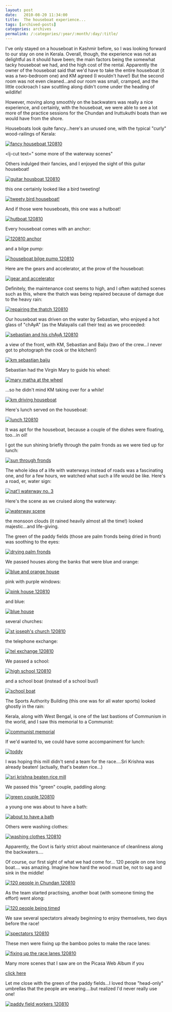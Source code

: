 ```yaml
---
layout: post
date:	2010-08-20 11:34:00
title:  The houseboat experience...
tags: [archived-posts]
categories: archives
permalink: /:categories/:year/:month/:day/:title/
---
```

I've only stayed on a houseboat in Kashmir before, so I was looking forward to our stay on one in Kerala. Overall, though, the experience was not as delightful as it should have been; the main factors being the somewhat tacky houseboat we had, and the high cost of the rental. Apparently the owner of the houseboat said that we'd have to take the entire houseboat (it was a two-bedroom one) and KM agreed (I wouldn't have!) But the second room was not even cleaned...and our room was small, cramped, and the little cockroach I saw scuttling along didn't come under the heading of wildlife! 

However, moving along smoothly on the backwaters was really a nice experience, and certainly, with the houseboat, we were able to see a lot more of the practice sessions for the Chundan and Iruttukuthi boats than we would have from the shore. 

Houseboats look quite fancy...here's an unused one, with the typical "curly" wood-railings of Kerala:


<a href="http://s835.photobucket.com/albums/zz275/dffrntpx/?action=view&current=IMG_9895.jpg" target="_blank"><img src="http://i835.photobucket.com/albums/zz275/dffrntpx/IMG_9895.jpg" border="0" alt="fancy houseboat 120810"></a>

<lj-cut text=" some more of the waterway scenes"


Others indulged their fancies, and I enjoyed the sight of this guitar houseboat!


<a href="http://s835.photobucket.com/albums/zz275/dffrntpx/?action=view&current=IMG_9795.jpg" target="_blank"><img src="http://i835.photobucket.com/albums/zz275/dffrntpx/IMG_9795.jpg" border="0" alt="guitar housboat 120810"></a>

this one certainly looked like a bird tweeting!


<a href="http://s835.photobucket.com/albums/zz275/dffrntpx/?action=view&current=IMG_0025.jpg" target="_blank"><img src="http://i835.photobucket.com/albums/zz275/dffrntpx/IMG_0025.jpg" border="0" alt="tweety bird houseboat!"></a>

And if those were houseboats, this one was a hutboat!


<a href="http://s835.photobucket.com/albums/zz275/dffrntpx/?action=view&current=IMG_9896.jpg" target="_blank"><img src="http://i835.photobucket.com/albums/zz275/dffrntpx/IMG_9896.jpg" border="0" alt="hutboat 120810"></a>


Every houseboat comes with an anchor:

<a href="http://s835.photobucket.com/albums/zz275/dffrntpx/?action=view&current=IMG_0034.jpg" target="_blank"><img src="http://i835.photobucket.com/albums/zz275/dffrntpx/IMG_0034.jpg" border="0" alt="120810 anchor"></a>


and a bilge pump:


<a href="http://s835.photobucket.com/albums/zz275/dffrntpx/?action=view&current=IMG_0035.jpg" target="_blank"><img src="http://i835.photobucket.com/albums/zz275/dffrntpx/IMG_0035.jpg" border="0" alt="houseboat bilge pump 120810"></a>

Here are the gears and accelerator, at the prow of the houseboat:

<a href="http://s835.photobucket.com/albums/zz275/dffrntpx/?action=view&current=IMG_9819.jpg" target="_blank"><img src="http://i835.photobucket.com/albums/zz275/dffrntpx/IMG_9819.jpg" border="0" alt="gear and accelerator"></a>

Definitely, the maintenance cost seems to high, and I often watched scenes such as this, where the thatch was being repaired because of damage due to the heavy rain:


<a href="http://s835.photobucket.com/albums/zz275/dffrntpx/?action=view&current=IMG_0086.jpg" target="_blank"><img src="http://i835.photobucket.com/albums/zz275/dffrntpx/IMG_0086.jpg" border="0" alt="repairing the thatch 120810"></a>

Our houseboat was driven on the water by Sebastian, who enjoyed a hot glass of "chAyA" (as the Malayalis call their tea) as we proceeded:

<a href="http://s835.photobucket.com/albums/zz275/dffrntpx/?action=view&current=IMG_0047.jpg" target="_blank"><img src="http://i835.photobucket.com/albums/zz275/dffrntpx/IMG_0047.jpg" border="0" alt="sebastian and his chAyA 120810"></a>


a view of the front, with KM, Sebastian and Baiju (two of the crew...I never got to photograph the cook or the kitchen!)


<a href="http://s835.photobucket.com/albums/zz275/dffrntpx/?action=view&current=IMG_9838.jpg" target="_blank"><img src="http://i835.photobucket.com/albums/zz275/dffrntpx/IMG_9838.jpg" border="0" alt="km sebastian baiju"></a>


Sebastian had the Virgin Mary to guide his wheel:


<a href="http://s835.photobucket.com/albums/zz275/dffrntpx/?action=view&current=IMG_9870.jpg" target="_blank"><img src="http://i835.photobucket.com/albums/zz275/dffrntpx/IMG_9870.jpg" border="0" alt="mary matha at the wheel"></a>

...so he didn't mind KM taking over for a while!


<a href="http://s835.photobucket.com/albums/zz275/dffrntpx/?action=view&current=IMG_9884.jpg" target="_blank"><img src="http://i835.photobucket.com/albums/zz275/dffrntpx/IMG_9884.jpg" border="0" alt="km driving houseboat"></a>

Here's lunch served on the houseboat:

<a href="http://s835.photobucket.com/albums/zz275/dffrntpx/?action=view&current=IMG_9739.jpg" target="_blank"><img src="http://i835.photobucket.com/albums/zz275/dffrntpx/IMG_9739.jpg" border="0" alt="lunch 120810"></a>

It was apt for the houseboat, because a couple of the dishes were floating, too...in oil!

I got the sun shining briefly through the palm fronds as we were tied up for lunch:



<a href="http://s835.photobucket.com/albums/zz275/dffrntpx/?action=view&current=IMG_9737.jpg" target="_blank"><img src="http://i835.photobucket.com/albums/zz275/dffrntpx/IMG_9737.jpg" border="0" alt="sun through fronds"></a>


The whole idea of a life with waterways instead of roads was a fascinating one, and for a few hours, we watched what such a life would be like. Here's a road, er, water sign:


<a href="http://s835.photobucket.com/albums/zz275/dffrntpx/?action=view&current=IMG_0295.jpg" target="_blank"><img src="http://i835.photobucket.com/albums/zz275/dffrntpx/IMG_0295.jpg" border="0" alt="nat'l waterway no. 3"></a>


Here's the scene as we cruised along the waterway:


<a href="http://s835.photobucket.com/albums/zz275/dffrntpx/?action=view&current=IMG_9814.jpg" target="_blank"><img src="http://i835.photobucket.com/albums/zz275/dffrntpx/IMG_9814.jpg" border="0" alt="waterway scene"></a>

the monsoon clouds (it rained heavily almost all the time!) looked majestic...and life-giving.


The green of the paddy fields (those are palm fronds being dried in front) was soothing to the eyes:


<a href="http://s835.photobucket.com/albums/zz275/dffrntpx/?action=view&current=IMG_0292.jpg" target="_blank"><img src="http://i835.photobucket.com/albums/zz275/dffrntpx/IMG_0292.jpg" border="0" alt="drying palm fronds"></a>


We passed  houses along the banks that were blue and orange:


<a href="http://s835.photobucket.com/albums/zz275/dffrntpx/?action=view&current=IMG_9859.jpg" target="_blank"><img src="http://i835.photobucket.com/albums/zz275/dffrntpx/IMG_9859.jpg" border="0" alt="blue and orange house"></a>

pink with purple windows:


<a href="http://s835.photobucket.com/albums/zz275/dffrntpx/?action=view&current=IMG_0395.jpg" target="_blank"><img src="http://i835.photobucket.com/albums/zz275/dffrntpx/IMG_0395.jpg" border="0" alt="pink house 120810"></a>

and blue:


<a href="http://s835.photobucket.com/albums/zz275/dffrntpx/?action=view&current=IMG_0340.jpg" target="_blank"><img src="http://i835.photobucket.com/albums/zz275/dffrntpx/IMG_0340.jpg" border="0" alt="blue house"></a>


several churches:


<a href="http://s835.photobucket.com/albums/zz275/dffrntpx/?action=view&current=IMG_9719.jpg" target="_blank"><img src="http://i835.photobucket.com/albums/zz275/dffrntpx/IMG_9719.jpg" border="0" alt="st joseph's church 120810"></a>

the telephone exchange:


<a href="http://s835.photobucket.com/albums/zz275/dffrntpx/?action=view&current=IMG_9665.jpg" target="_blank"><img src="http://i835.photobucket.com/albums/zz275/dffrntpx/IMG_9665.jpg" border="0" alt="tel exchange 120810"></a>

We passed a school:


<a href="http://s835.photobucket.com/albums/zz275/dffrntpx/?action=view&current=IMG_9667.jpg" target="_blank"><img src="http://i835.photobucket.com/albums/zz275/dffrntpx/IMG_9667.jpg" border="0" alt="high school 120810"></a>


and a school boat (instead of a school bus!)


<a href="http://s835.photobucket.com/albums/zz275/dffrntpx/?action=view&current=IMG_9705.jpg" target="_blank"><img src="http://i835.photobucket.com/albums/zz275/dffrntpx/IMG_9705.jpg" border="0" alt="school boat"></a>


The Sports Authority Building (this one was for all water sports) looked ghostly in the rain:


Kerala, along with West Bengal, is one of the last bastions of Communism in the world, and I saw this memorial to a Communist:


<a href="http://s835.photobucket.com/albums/zz275/dffrntpx/?action=view&current=IMG_0319.jpg" target="_blank"><img src="http://i835.photobucket.com/albums/zz275/dffrntpx/IMG_0319.jpg" border="0" alt="communist memorial"></a>


If we'd wanted to, we could have some accompaniment for lunch:


<a href="http://s835.photobucket.com/albums/zz275/dffrntpx/?action=view&current=IMG_9728.jpg" target="_blank"><img src="http://i835.photobucket.com/albums/zz275/dffrntpx/IMG_9728.jpg" border="0" alt="toddy"></a>


I was hoping this mill didn't send a team for the race....Sri Krishna was already beaten! (actually, that's beaten rice...)


<a href="http://s835.photobucket.com/albums/zz275/dffrntpx/?action=view&current=IMG_0336-1.jpg" target="_blank"><img src="http://i835.photobucket.com/albums/zz275/dffrntpx/IMG_0336-1.jpg" border="0" alt="sri krishna beaten rice mill"></a>

We passed this "green" couple, paddling along:


<a href="http://s835.photobucket.com/albums/zz275/dffrntpx/?action=view&current=IMG_0045.jpg" target="_blank"><img src="http://i835.photobucket.com/albums/zz275/dffrntpx/IMG_0045.jpg" border="0" alt="green couple 120810"></a>

a young one was about to have a bath:

<a href="http://s835.photobucket.com/albums/zz275/dffrntpx/?action=view&current=IMG_9780.jpg" target="_blank"><img src="http://i835.photobucket.com/albums/zz275/dffrntpx/IMG_9780.jpg" border="0" alt="about to have a bath"></a>

Others were washing clothes:


<a href="http://s835.photobucket.com/albums/zz275/dffrntpx/?action=view&current=IMG_0061.jpg" target="_blank"><img src="http://i835.photobucket.com/albums/zz275/dffrntpx/IMG_0061.jpg" border="0" alt="washing clothes 120810"></a>

Apparently, the Govt is fairly strict about maintenance of cleanliness along the backwaters....

Of course, our first  sight of what we had come for... 120 people on one long boat.... was amazing. Imagine how hard the wood must be, not to sag and sink in the middle!

<a href="http://s835.photobucket.com/albums/zz275/dffrntpx/?action=view&current=IMG_9761-1.jpg" target="_blank"><img src="http://i835.photobucket.com/albums/zz275/dffrntpx/IMG_9761-1.jpg" border="0" alt="120 people in Chundan 120810"></a>

As the team started practising, another boat (with someone timing the effort) went along:

<a href="http://s835.photobucket.com/albums/zz275/dffrntpx/?action=view&current=IMG_9799-1.jpg" target="_blank"><img src="http://i835.photobucket.com/albums/zz275/dffrntpx/IMG_9799-1.jpg" border="0" alt="120 people being timed"></a>

We saw several spectators already beginning to enjoy themselves, two days before the race!

<a href="http://s835.photobucket.com/albums/zz275/dffrntpx/?action=view&current=IMG_9950.jpg" target="_blank"><img src="http://i835.photobucket.com/albums/zz275/dffrntpx/IMG_9950.jpg" border="0" alt="spectators 120810"></a>

These men were fixing up the bamboo poles to make the race lanes:

<a href="http://s835.photobucket.com/albums/zz275/dffrntpx/?action=view&current=IMG_0004.jpg" target="_blank"><img src="http://i835.photobucket.com/albums/zz275/dffrntpx/IMG_0004.jpg" border="0" alt="fixing up the race lanes 120810"></a>


</lj-cut>

Many more scenes that I saw are on the Picasa Web Album if you

<a href="http://picasaweb.google.com/mohandeepa/KayaloramResortAlappuzhaKerala1314150810#"> click here </a>

Let me close with the green of the paddy fields...I loved those "head-only" umbrellas that the people are wearing....but realized I'd never really use one!


<a href="http://s835.photobucket.com/albums/zz275/dffrntpx/?action=view&current=IMG_9639.jpg" target="_blank"><img src="http://i835.photobucket.com/albums/zz275/dffrntpx/IMG_9639.jpg" border="0" alt="paddy field workers 120810"></a>
